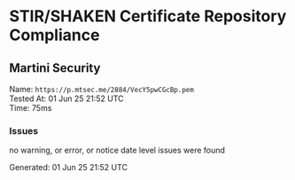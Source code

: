 # STIR/SHAKEN Certificate Repository Compliance

## Martini Security

Name: `https://p.mtsec.me/2884/VecY5pwCGcBp.pem`\
Tested At: 01 Jun 25 21:52 UTC\
Time: 75ms

### Issues

no warning, or error, or notice date level issues were found

Generated: 01 Jun 25 21:52 UTC